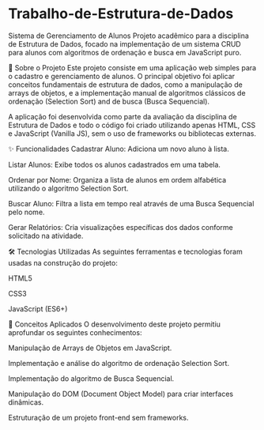 # Trabalho-de-Estrutura-de-Dados
Sistema de Gerenciamento de Alunos
Projeto acadêmico para a disciplina de Estrutura de Dados, focado na implementação de um sistema CRUD para alunos com algoritmos de ordenação e busca em JavaScript puro.

📜 Sobre o Projeto
Este projeto consiste em uma aplicação web simples para o cadastro e gerenciamento de alunos. O principal objetivo foi aplicar conceitos fundamentais de estrutura de dados, como a manipulação de arrays de objetos, e a implementação manual de algoritmos clássicos de ordenação (Selection Sort) and de busca (Busca Sequencial).

A aplicação foi desenvolvida como parte da avaliação da disciplina de Estrutura de Dados e todo o código foi criado utilizando apenas HTML, CSS e JavaScript (Vanilla JS), sem o uso de frameworks ou bibliotecas externas.

✨ Funcionalidades
Cadastrar Aluno: Adiciona um novo aluno à lista.

Listar Alunos: Exibe todos os alunos cadastrados em uma tabela.

Ordenar por Nome: Organiza a lista de alunos em ordem alfabética utilizando o algoritmo Selection Sort.

Buscar Aluno: Filtra a lista em tempo real através de uma Busca Sequencial pelo nome.

Gerar Relatórios: Cria visualizações específicas dos dados conforme solicitado na atividade.

🛠️ Tecnologias Utilizadas
As seguintes ferramentas e tecnologias foram usadas na construção do projeto:

HTML5

CSS3

JavaScript (ES6+)

🎯 Conceitos Aplicados
O desenvolvimento deste projeto permitiu aprofundar os seguintes conhecimentos:

Manipulação de Arrays de Objetos em JavaScript.

Implementação e análise do algoritmo de ordenação Selection Sort.

Implementação do algoritmo de Busca Sequencial.

Manipulação do DOM (Document Object Model) para criar interfaces dinâmicas.

Estruturação de um projeto front-end sem frameworks.

